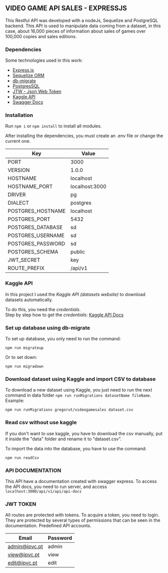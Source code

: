 ## VIDEO GAME API SALES - EXPRESSJS

This Restful API was developed with a nodeJs, Sequelize and PostgreSQL backend. This API is used to manipulate data coming from a dataset, in this case, about 16,000 pieces of information about sales of games over 100,000 copies and sales editions.

### Dependencies

Some technologies used in this work:

- [Express.js](https://expressjs.com/en/starter/hello-world.html)
- [Sequelize ORM](https://sequelize.org/)
- [db-migrate](https://github.com/db-migrate/pg)
- [PostgresSQL](https://www.postgresql.org)
- [JTW - Json Web Token](https://www.npmjs.com/package/jsonwebtoken)
- [Kaggle API](https://github.com/Kaggle/kaggle-api)
- [Swagger Docs](https://swagger.io/)

### Installation

Run `npm i` or `npm install` to install all modules.

After installing the dependencies, you must create an .env file or change the current one.

| Key               | Value          |
| ----------------- | -------------- |
| PORT              | 3000           |
| VERSION           | 1.0.0          |
| HOSTNAME          | localhost      |
| HOSTNAME_PORT     | localhost:3000 |
| DRIVER            | pg             |
| DIALECT           | postgres       |
| POSTGRES_HOSTNAME | localhost      |
| POSTGRES_PORT     | 5432           |
| POSTGRES_DATABASE | sd             |
| POSTGRES_USERNAME | sd             |
| POSTGRES_PASSWORD | sd             |
| POSTGRES_SCHEMA   | public         |
| JWT_SECRET        | key            |
| ROUTE_PREFIX      | /api/v1        |


### Kaggle API

In this project I used the _Kaggle API (datasets website)_ to download datasets automatically.

To do this, you need the _credentials_.  
Step by step how to get the _credentials_: [Kaggle API Docs](https://github.com/Kaggle/kaggle-api)

### Set up database using db-migrate

To set up database, you only need to run the command:

    npm run migrateup

Or to set down:

    npm run migradown

### Download dataset using Kaggle and import CSV to database

To download a new dataset using Kaggle, you just need to run the next command in data folder `npm run runMigrations datasetName fileName`. Example:

    npm run runMigrations gregorut/videogamesales dataset.csv

### Read csv without use kaggle

If you don't want to use kaggle, you have to download the csv manually, put it inside the "data" folder and rename it to "dataset.csv".

To import the data into the database, you have to use the command:

    npm run readCsv

### API DOCUMENTATION

This API have a documentation created with swagger express. To access the API docs, you need to run server, and access `localhost:3000/api/v1/api/api-docs`

### JWT TOKEN

All routes are protected with tokens. To acquire a token, you need to login. They are protected by several types of permissions that can be seen in the documentation. Predefined API accounts.

| Email         | Password |
| ------------- | -------- |
| admin@ipvc.pt | admin    |
| view@ipvc.pt  | view     |
| edit@ipvc.pt  | edit     |
